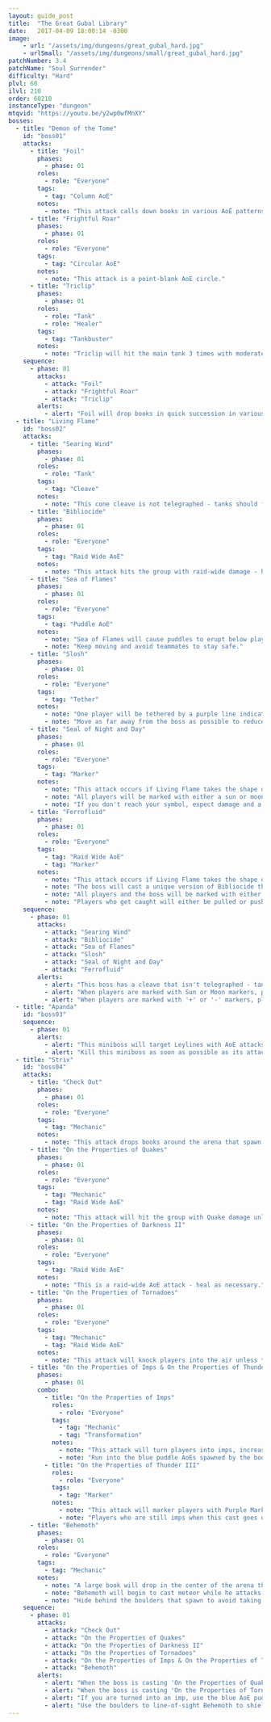 ```yaml
---
layout: guide_post
title:  "The Great Gubal Library"
date:   2017-04-09 18:00:14 -0300
image:
    - url: "/assets/img/dungeons/great_gubal_hard.jpg"
    - urlSmall: "/assets/img/dungeons/small/great_gubal_hard.jpg"
patchNumber: 3.4
patchName: "Soul Surrender"
difficulty: "Hard"
plvl: 60
ilvl: 210
order: 60210
instanceType: "dungeon"
mtqvid: "https://youtu.be/y2wp0wfMnXY"
bosses:
  - title: "Demon of the Tome"
    id: "boss01"
    attacks:
      - title: "Foil"
        phases:
          - phase: 01
        roles:
          - role: "Everyone"
        tags:
          - tag: "Column AoE"
        notes:
          - note: "This attack calls down books in various AoE patterns - dodge as necessary."
      - title: "Frightful Roar"
        phases:
          - phase: 01
        roles:
          - role: "Everyone"
        tags:
          - tag: "Circular AoE"
        notes:
          - note: "This attack is a point-blank AoE circle."
      - title: "Triclip"
        phases:
          - phase: 01
        roles:
          - role: "Tank"
          - role: "Healer"
        tags:
          - tag: "Tankbuster"
        notes:
          - note: "Triclip will hit the main tank 3 times with moderate damage - cooldown and heal as necessary."
    sequence:
      - phase: 01
        attacks:
          - attack: "Foil"
          - attack: "Frightful Roar"
          - attack: "Triclip"
        alerts:
          - alert: "Foil will drop books in quick succession in various AoE patterns - expect to move quickly."
  - title: "Living Flame"
    id: "boss02"
    attacks:
      - title: "Searing Wind"
        phases:
          - phase: 01
        roles:
          - role: "Tank"
        tags:
          - tag: "Cleave"
        notes:
          - note: "This cone cleave is not telegraphed - tanks should face the boss away from the rest of the group."
      - title: "Bibliocide"
        phases:
          - phase: 01
        roles:
          - role: "Everyone"
        tags:
          - tag: "Raid Wide AoE"
        notes:
          - note: "This attack hits the group with raid-wide damage - heal as necessary."
      - title: "Sea of Flames"
        phases:
          - phase: 01
        roles:
          - role: "Everyone"
        tags:
          - tag: "Puddle AoE"
        notes:
          - note: "Sea of Flames will cause puddles to erupt below players in succession."
          - note: "Keep moving and avoid teammates to stay safe."
      - title: "Slosh"
        phases:
          - phase: 01
        roles:
          - role: "Everyone"
        tags:
          - tag: "Tether"
        notes:
          - note: "One player will be tethered by a purple line indicating that the boss is about to charge them."
          - note: "Move as far away from the boss as possible to reduce damage - other players be sure to not get caught in the middle of the charge."
      - title: "Seal of Night and Day"
        phases:
          - phase: 01
        roles:
          - role: "Everyone"
        tags:
          - tag: "Marker"
        notes:
          - note: "This attack occurs if Living Flame takes the shape of a <strong>HAND</strong>."
          - note: "All players will be marked with either a sun or moon marker - players should run to the corresponding spot on the floor that contains their marker."
          - note: "If you don't reach your symbol, expect damage and a vulnerability debuff."
      - title: "Ferrofluid"
        phases:
          - phase: 01
        roles:
          - role: "Everyone"
        tags:
          - tag: "Raid Wide AoE"
          - tag: "Marker"
        notes:
          - note: "This attack occurs if Living Flame takes the shape of a <strong>TORNADO</strong>."
          - note: "The boss will cast a unique version of Bibliocide that will place fire in both the middle and around the edge of the arena."
          - note: "All players and the boss will be marked with either a '+' or '-' marker - players who match the boss should move towards him, while players who have the opposite symbol should get as far away as possible."
          - note: "Players who get caught will either be pulled or pushed into the fire."
    sequence:
      - phase: 01
        attacks:
          - attack: "Searing Wind"
          - attack: "Bibliocide"
          - attack: "Sea of Flames"
          - attack: "Slosh"
          - attack: "Seal of Night and Day"
          - attack: "Ferrofluid"
        alerts:
          - alert: "This boss has a cleave that isn't telegraphed - tanks should keep him facing away at all times."
          - alert: "When players are marked with Sun or Moon markers, position yourselves on the corresponding symbol on the floor."
          - alert: "When players are marked with '+' or '-' markers, players who match the boss' symbol should run towards him, while everyone else runs as far away as possible."
  - title: "Apanda"
    id: "boss03"
    sequence:
      - phase: 01
        alerts:
          - alert: "This miniboss will target Leylines with AoE attacks."
          - alert: "Kill this miniboss as soon as possible as its attack increases over time."
  - title: "Strix"
    id: "boss04"
    attacks:
      - title: "Check Out"
        phases:
          - phase: 01
        roles:
          - role: "Everyone"
        tags:
          - tag: "Mechanic"
        notes:
          - note: "This attack drops books around the arena that spawn circular AoEs - make note of their locations as they will be used to counteract mechanics later in the fight."
      - title: "On the Properties of Quakes"
        phases:
          - phase: 01
        roles:
          - role: "Everyone"
        tags:
          - tag: "Mechanic"
          - tag: "Raid Wide AoE"
        notes:
          - note: "This attack will hit the group with Quake damage unless you stand in the floating AoE puddles spawned by the books."
      - title: "On the Properties of Darkness II"
        phases:
          - phase: 01
        roles:
          - role: "Everyone"
        tags:
          - tag: "Raid Wide AoE"
        notes:
          - note: "This is a raid-wide AoE attack - heal as necessary."
      - title: "On the Properties of Tornadoes"
        phases:
          - phase: 01
        roles:
          - role: "Everyone"
        tags:
          - tag: "Mechanic"
          - tag: "Raid Wide AoE"
        notes:
          - note: "This attack will knock players into the air unless they stand in the dark AoE puddles spawned by the books - this will provide players with the 'Leaden' debuff, keeping them on the ground."
      - title: "On the Properties of Imps & On the Properties of Thunder III"
        phases:
          - phase: 01
        combo:
          - title: "On the Properties of Imps"
            roles:
              - role: "Everyone"
            tags:
              - tag: "Mechanic"
              - tag: "Transformation"
            notes:
              - note: "This attack will turn players into imps, increasingly vulnerability to Thunder."
              - note: "Run into the blue puddle AoEs spawned by the books to end the transformation."
          - title: "On the Properties of Thunder III"
            roles:
              - role: "Everyone"
            tags:
              - tag: "Marker"
            notes:
              - note: "This attack will marker players with Purple Markers."
              - note: "Players who are still imps when this cast goes off will take increased damage and receive a debuff."
      - title: "Behemoth"
        phases:
          - phase: 01
        roles:
          - role: "Everyone"
        tags:
          - tag: "Mechanic"
        notes:
          - note: "A large book will drop in the center of the arena that opens to spawn a Behemoth."
          - note: "Behemoth will begin to cast meteor while he attacks with AoEs - dodge as necessary."
          - note: "Hide behind the boulders that spawn to avoid taking damage from meteor when the cast ends."
    sequence:
      - phase: 01
        attacks:
          - attack: "Check Out"
          - attack: "On the Properties of Quakes"
          - attack: "On the Properties of Darkness II"
          - attack: "On the Properties of Tornadoes"
          - attack: "On the Properties of Imps & On the Properties of Thunder III"
          - attack: "Behemoth"
        alerts:
          - alert: "When the boss is casting 'On the Properties of Quakes' use the floating AoEs to avoid damage."
          - alert: "When the boss is casting 'On the Properties of Tornadoes' use the dark AoEs to avoid damage."
          - alert: "If you are turned into an imp, use the blue AoE puddles to end the transformation as soon as possible."
          - alert: "Use the boulders to line-of-sight Behemoth to shield yourself from damage when he casts meteor."
---
```

